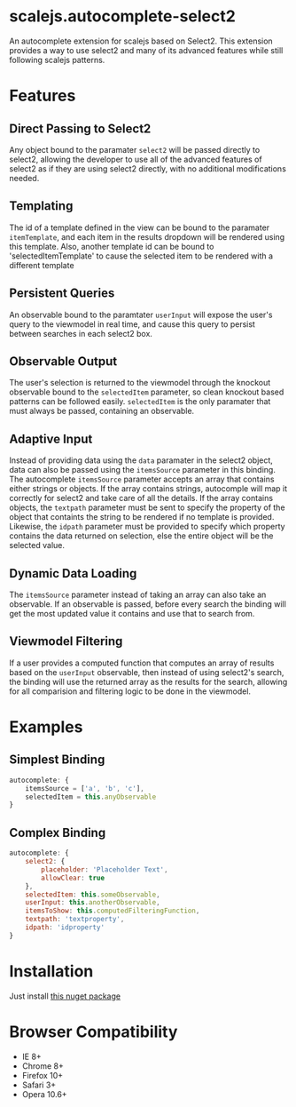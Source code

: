 scalejs.autocomplete-select2
============================

An autocomplete extension for scalejs based on Select2. This extension provides a way to use select2 and many of its advanced features while still following scalejs patterns. 

# Features

## Direct Passing to Select2

Any object bound to the paramater ```select2``` will be passed directly to select2, allowing the developer to use all of the advanced features of select2 as if they are using select2 directly, with no additional modifications needed.

## Templating

The id of a template defined in the view can be bound to the paramater ```itemTemplate```, and each item in the results dropdown will be rendered using this template. Also, another template id can be bound to 'selectedItemTemplate' to cause the selected item to be rendered with a different template

## Persistent Queries

An observable bound to the paramtater ```userInput``` will expose the user's query to the viewmodel in real time, and cause this query to persist between searches in each select2 box.

## Observable Output

The user's selection is returned to the viewmodel through the knockout observable bound to the ```selectedItem``` parameter, so clean knockout based patterns can be followed easily. ```selectedItem``` is the only paramater that must always be passed, containing an observable.

## Adaptive Input

Instead of providing data using the ```data``` paramater in the select2 object, data can also be passed using the ```itemsSource``` parameter in this binding. The autocomplete ```itemsSource``` parameter accepts an array that contains either strings or objects. If the array contains strings, autocomple will map it correctly for select2 and take care of all the details. If the array contains objects, the ```textpath``` parameter must be sent to specify the property of the object that containts the string to be rendered if no template is provided. Likewise, the ```idpath``` parameter must be provided to specify which property contains the data returned on selection, else the entire object will be the selected value.

## Dynamic Data Loading

The ```itemsSource``` parameter instead of taking an array can also take an observable. If an observable is passed, before every search the binding will get the most updated value it contains and use that to search from.

## Viewmodel Filtering

If a user provides a computed function that computes an array of results based on the ```userInput``` observable, then instead of using select2's search, the binding will use the returned array as the results for the search, allowing for all comparision and filtering logic to be done in the viewmodel.

# Examples

## Simplest Binding

```javascript
autocomplete: {
    itemsSource = ['a', 'b', 'c'],
    selectedItem = this.anyObservable
}
```

## Complex Binding

```javascript
autocomplete: {
    select2: {
        placeholder: 'Placeholder Text',
        allowClear: true
    },
    selectedItem: this.someObservable,
    userInput: this.anotherObservable,
    itemsToShow: this.computedFilteringFunction,
    textpath: 'textproperty',
    idpath: 'idproperty'
}
```

# Installation

Just install [this nuget package](https://www.nuget.org/packages/scalejs.autocomplete-select2/)

# Browser Compatibility

* IE 8+
* Chrome 8+
* Firefox 10+
* Safari 3+
* Opera 10.6+
